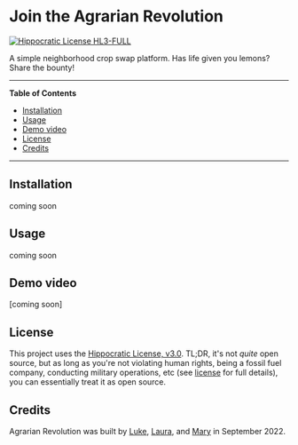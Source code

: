 # Join the Agrarian Revolution

[![Hippocratic License HL3-FULL](https://img.shields.io/static/v1?label=Hippocratic%20License&message=HL3-FULL&labelColor=5e2751&color=bc8c3d)](https://firstdonoharm.dev/version/3/0/full.html)

A simple neighborhood crop swap platform. Has life given you lemons? Share the bounty!

---
**Table of Contents**
* [Installation](#installation)
* [Usage](#usage)
* [Demo video](#demo-video)
* [License](#license)
* [Credits](#credits)
---

## Installation

coming soon


## Usage

coming soon


## Demo video

[coming soon]

## License
This project uses the [Hippocratic License, v3.0](https://firstdonoharm.dev). TL;DR, it's not *quite* open source, but as long as you're not violating human rights, being a fossil fuel company, conducting military operations, etc (see [license](./LICENSE.md) for full details), you can essentially treat it as open source.

## Credits

Agrarian Revolution was built by [Luke](https://github.com/lshillman), [Laura](https://github.com/laurasierra17), and [Mary](https://github.com/mardill) in September 2022.